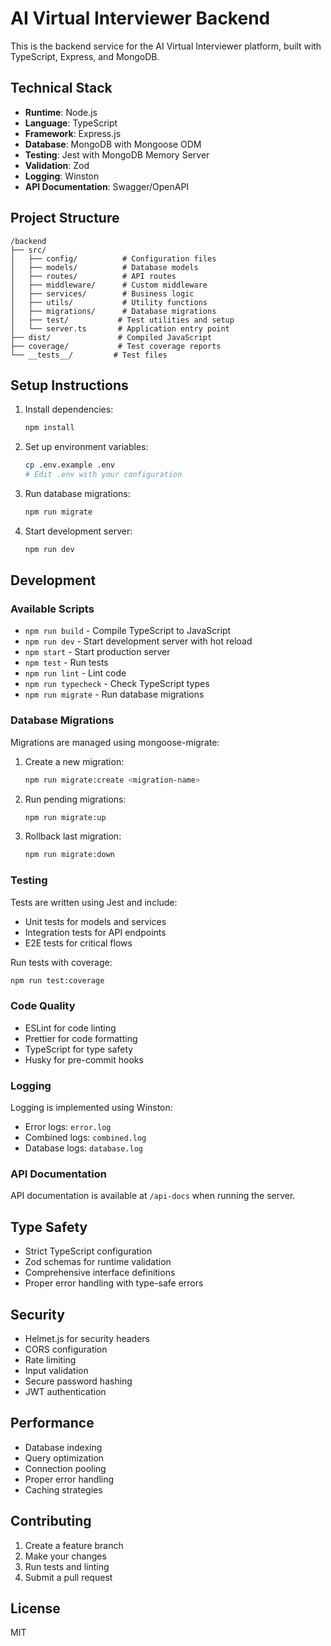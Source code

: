 # AI Virtual Interviewer Backend

This is the backend service for the AI Virtual Interviewer platform, built with TypeScript, Express, and MongoDB.

## Technical Stack

- **Runtime**: Node.js
- **Language**: TypeScript
- **Framework**: Express.js
- **Database**: MongoDB with Mongoose ODM
- **Testing**: Jest with MongoDB Memory Server
- **Validation**: Zod
- **Logging**: Winston
- **API Documentation**: Swagger/OpenAPI

## Project Structure

```
/backend
├── src/
│   ├── config/          # Configuration files
│   ├── models/          # Database models
│   ├── routes/          # API routes
│   ├── middleware/      # Custom middleware
│   ├── services/        # Business logic
│   ├── utils/           # Utility functions
│   ├── migrations/      # Database migrations
│   ├── test/           # Test utilities and setup
│   └── server.ts       # Application entry point
├── dist/               # Compiled JavaScript
├── coverage/           # Test coverage reports
└── __tests__/         # Test files
```

## Setup Instructions

1. Install dependencies:
   ```bash
   npm install
   ```

2. Set up environment variables:
   ```bash
   cp .env.example .env
   # Edit .env with your configuration
   ```

3. Run database migrations:
   ```bash
   npm run migrate
   ```

4. Start development server:
   ```bash
   npm run dev
   ```

## Development

### Available Scripts

- `npm run build` - Compile TypeScript to JavaScript
- `npm run dev` - Start development server with hot reload
- `npm start` - Start production server
- `npm test` - Run tests
- `npm run lint` - Lint code
- `npm run typecheck` - Check TypeScript types
- `npm run migrate` - Run database migrations

### Database Migrations

Migrations are managed using mongoose-migrate:

1. Create a new migration:
   ```bash
   npm run migrate:create <migration-name>
   ```

2. Run pending migrations:
   ```bash
   npm run migrate:up
   ```

3. Rollback last migration:
   ```bash
   npm run migrate:down
   ```

### Testing

Tests are written using Jest and include:

- Unit tests for models and services
- Integration tests for API endpoints
- E2E tests for critical flows

Run tests with coverage:
```bash
npm run test:coverage
```

### Code Quality

- ESLint for code linting
- Prettier for code formatting
- TypeScript for type safety
- Husky for pre-commit hooks

### Logging

Logging is implemented using Winston:

- Error logs: `error.log`
- Combined logs: `combined.log`
- Database logs: `database.log`

### API Documentation

API documentation is available at `/api-docs` when running the server.

## Type Safety

- Strict TypeScript configuration
- Zod schemas for runtime validation
- Comprehensive interface definitions
- Proper error handling with type-safe errors

## Security

- Helmet.js for security headers
- CORS configuration
- Rate limiting
- Input validation
- Secure password hashing
- JWT authentication

## Performance

- Database indexing
- Query optimization
- Connection pooling
- Proper error handling
- Caching strategies

## Contributing

1. Create a feature branch
2. Make your changes
3. Run tests and linting
4. Submit a pull request

## License

MIT